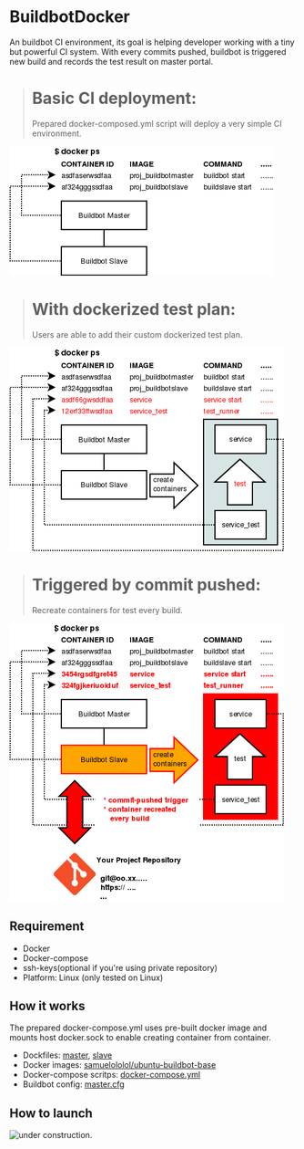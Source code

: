 BuildbotDocker
==============

An buildbot CI environment, its goal is helping developer working with a tiny
but powerful CI system. With every commits pushed, buildbot is triggered new
build and records the test result on master portal.

># Basic CI deployment:
>Prepared docker-composed.yml script will deploy a very simple CI environment.

![basic deployment][1]

># With dockerized test plan:
>Users are able to add their custom dockerized test plan.

![CI_with test deployment][2]

># Triggered by commit pushed:
> Recreate containers for test every build.

![triggered deployment][3]

Requirement
-----------

* Docker
* Docker-compose
* ssh-keys(optional if you're using private repository)
* Platform: Linux (only tested on Linux)

How it works
------------

The prepared docker-compose.yml uses pre-built docker image and mounts host docker.sock to enable creating container from container.


* Dockfiles:
  [master](https://raw.githubusercontent.com/samuelololol/BuildbotDocker/master/docker-buildbot/ubuntu-buildbot-master/Dockerfile),
  [slave](https://raw.githubusercontent.com/samuelololol/BuildbotDocker/master/docker-buildbot/ubuntu-buildbot-slave/Dockerfile)
* Docker images:
  [samuelololol/ubuntu-buildbot-base](https://hub.docker.com/r/samuelololol/ubuntu-buildbot-base/)
* Docker-compose scritps:
  [docker-compose.yml](https://raw.githubusercontent.com/samuelololol/BuildbotDocker/master/docker-buildbot/docker-compose.yml)
* Buildbot config:
  [master.cfg](https://raw.githubusercontent.com/samuelololol/BuildbotDocker/master/docker-buildbot/ubuntu-buildbot-master/master.cfg)

How to launch
-------------

![under construction.][4]

<!---
> Download 

    $ wget -O /tmp/master.zip \
          https://github.com/samuelololol/BuildbotDocker/archive/master.zip

> Copy files into your git repository

    $ unzip /tmp/master.zip -d /tmp
    $ cp -r /tmp/BuildbotDocker-master/docker-buildbot/ <YOUR REPO PATH>

> Start Buildbot CI container

    $ cd <YOUR REPO PATH>
    $ docker-compose build && docker-compose up -d
-->


[1]: https://raw.githubusercontent.com/samuelololol/BuildbotDocker/master/.diagram/buildbot.png
[2]: https://raw.githubusercontent.com/samuelololol/BuildbotDocker/master/.diagram/buildbot_test.png
[3]: https://raw.githubusercontent.com/samuelololol/BuildbotDocker/master/.diagram/buildbot_trigger.png

[4]: http://images.all-free-download.com/images/graphiclarge/free_urban_background_48269.jpg
